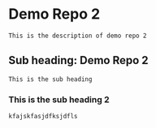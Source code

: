 # Demo Repo 2 
    This is the description of demo repo 2

## Sub heading: Demo Repo 2
    This is the sub heading
    
### This is the sub heading 2
    kfajskfasjdfksjdfls
